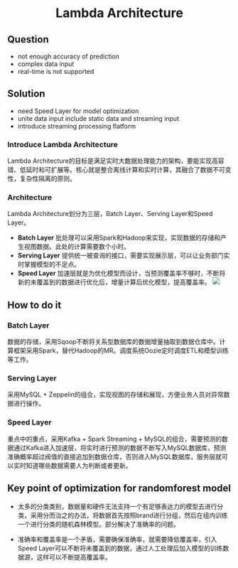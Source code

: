 # <center>Lambda Architecture</center>
## Question
 - not enough accuracy of prediction
 - complex data input
 - real-time is not supported
## Solution
 - need Speed Layer for model optimization
 - unite data input include static data and streaming input
 - introduce streaming processing flatform

### Introduce Lambda Architecture
Lambda Architecture的目标是满足实时大数据处理能力的架构，要能实现高容错、低延时和可扩展等。核心就是整合离线计算和实时计算，其融合了数据不可变性，复杂性隔离的原则。
### Architecture
Lambda Architecture划分为三层，Batch Layer、Serving Layer和Speed Layer。

 - **Batch Layer**	批处理可以采用Spark和Hadoop来实现，实现数据的存储和产生视图数据。此处的计算需要数个小时。
 - **Serving Layer** 提供统一被查询的接口，需要实现展示层，可以让业务部门实时掌握模型的不足点。
 - **Speed Layer** 加速层就是为优化模型而设计，当预测覆盖率不够时，不断将新的未覆盖到的数据进行优化后，增量计算后优化模型，提高覆盖率。
![](http://lambda-architecture.net/img/la-overview_small.png)

## How to do it
### Batch Layer
数据的存储，采用Sqoop不断将关系型数据库的数据增量抽取到数据仓库中。计算框架采用Spark，替代Hadoop的MR。调度系统Oozie定时调度ETL和模型训练等工作。
### Serving Layer
采用MySQL + Zeppelin的组合，实现视图的存储和展现，方便业务人员对异常数据进行操作。
### Speed Layer
重点中的重点，采用Kafka + Spark Streaming + MySQL的组合，需要预测的数据通过Kafka进入加速层，将实时进行预测的数据不断写入MySQL数据库，预测准确概率超过阀值的直接追加到数据仓库，否则进入MySQL数据库，服务层就可以实时知道哪些数据需要人为判断或者更新。


## Key point of optimization for randomforest model
- 太多的分类类别，数据量和硬件无法支持一个有足够表达力的模型去进行分类，采用分而治之的办法，将数据首先按照brand进行分组，然后在组内训练一个进行分类的随机森林模型。部分解决了准确率的问题。

- 准确率和覆盖率是一个矛盾，需要确保准确率，就需要降低覆盖率，引入Speed Layer可以不断将未覆盖到的数据，通过人工处理后加入模型的训练数据源，这样可以不断提高覆盖率。